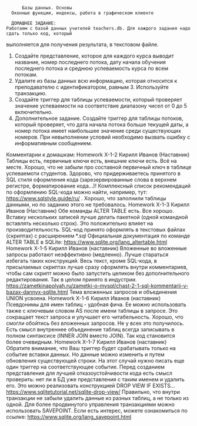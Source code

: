           Базы данных. Основы
      Оконные функции, индексы, работа в графическом клиенте

      ДОМАШНЕЕ ЗАДАНИЕ:
    Работаем с базой данных учителей teachers.db. Для каждого задания надо сдать только код, который
выполняется для получения результата, в текстовом файле.
1. Создайте представление, которое для каждого курса выводит название, номер последнего
потока, дату начала обучения последнего потока и среднюю успеваемость курса по всем потокам.
2. Удалите из базы данных всю информацию, которая относится к преподавателю с
идентификатором, равным 3. Используйте транзакцию.
3. Создайте триггер для таблицы успеваемости, который проверяет значение успеваемости на
соответствие диапазону чисел от 0 до 5 включительно.
4. Дополнительное задание. Создайте триггер для таблицы потоков, который проверяет, что
дата начала потока больше текущей даты, а номер потока имеет наибольшее значение среди
существующих номеров. При невыполнении условий необходимо вызвать ошибку с информативным сообщением.


Комментарии к домашкам:
      Homework X-1-2
    Кирилл Иванов (Наставник)
Таблицы есть, первичные ключи есть, внешние ключи есть. Всё на месте.
Хорошо, что не забыли про составной первичный ключ в таблице успеваемоти студентов.
Здорово, что придерживаетесь принятого в SQL стиля оформления кода (зарезервированные слова в верхнем регистре, форматирование кода...)!
Комплексный список рекомендаций по оформлению SQL-кода можно найти, например, тут: https://www.sqlstyle.guide/ru/ .
Хорошо, что заполнили таблицы данными, но по заданию этого не требовалось.
      Homework X-1-3
    Кирилл Иванов (Наставник)
Обе команды ALTER TABLE есть. Все хорошо.
Вставку нескольких записей лучше делать пакетной (одной командной вставлять несколько строк). Это положительно влияет на производительность.
SQL-код принято оформлять в текстовых файлах (скриптах) с расширением *.sql
Официальная документация по команде ALTER TABLE в SQLite: https://www.sqlite.org/lang_altertable.html
      Homework X-1-5
    Кирилл Иванов (наставник)
Вложенные во вложенные запросы работают неэффективно (медленно). Лучше стараться избегать таких конструкций.
Весь текст, кроме SQL-кода, в присылаемых скриптах лучше сразу оформлять внутри комментариев, чтобы сам скрипт
можно было запустить целиком без дополнительного редактирования. Так в целом принято в индустрии.
  https://zametkinapolyah.ru/zametki-o-mysql/chast-2-1-sql-kommentarii-v-bazax-dannyx-sqlite.html
Тема вложенных запросов и объединения UNION усвоена.
      Homework X-1-6
    Кирилл Иванов (наставник)
Псевдонимы для имен таблиц - удобная фича. Ее можно использовать также с ключевым словом AS после имени таблицы в запросе. Это сокращает текст запроса и улучшает его читабельность.
Хорошо, что смогли обойтись без вложенных запросов. Не у всех это получилось.
Есть смысл внутреннее объединение таблиц всегда записывать в полном синтаксисе (INNER JOIN вместо JOIN). Так код становится более очевидным.
      Homework X-1-7
    Кирилл Иванов (наставник)
Обратите внимание, что Ваш триггер будет срабатывать только на событие вставки данных. Но данные можно изменить и путем обновления существующей строки. На этот случай нужно писать еще один триггер на соответствующее событие.
Перед созданием представления для лучшей отказоустойчивости кода есть смысл проверить: нет ли в БД уже представления с таким именем и удалить его. Это можно реализовать конструкцией DROP VIEW IF EXISTS… https://www.sqlitetutorial.net/sqlite-drop-view/
Правильно, что внутри транзакции не забыли удалить данные из разных таблиц, а не только из одной.
Для более продвинутого управления транзакциями можно использовать SAVEPOINT. Если есть интерес, можете ознакомиться по ссылке: https://www.sqlite.org/lang_savepoint.html
